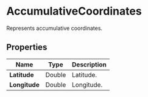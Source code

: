 # AccumulativeCoordinates

Represents accumulative coordinates.

## Properties

| Name | Type | Description |
|------|------|-------------|
| **Latitude** | Double | Latitude. |
| **Longitude** | Double | Longitude. |
